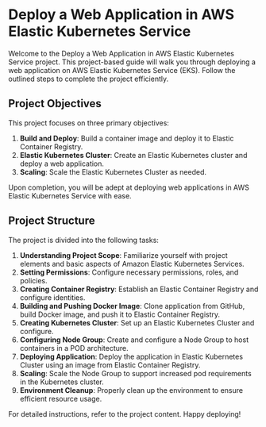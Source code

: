 # Deploy a Web Application in AWS Elastic Kubernetes Service

Welcome to the Deploy a Web Application in AWS Elastic Kubernetes Service project. This project-based guide will walk you through deploying a web application on AWS Elastic Kubernetes Service (EKS). Follow the outlined steps to complete the project efficiently.

## Project Objectives

This project focuses on three primary objectives:

1. **Build and Deploy**: Build a container image and deploy it to Elastic Container Registry.
2. **Elastic Kubernetes Cluster**: Create an Elastic Kubernetes cluster and deploy a web application.
3. **Scaling**: Scale the Elastic Kubernetes Cluster as needed.

Upon completion, you will be adept at deploying web applications in AWS Elastic Kubernetes Service with ease.

## Project Structure

The project is divided into the following tasks:

1. **Understanding Project Scope**: Familiarize yourself with project elements and basic aspects of Amazon Elastic Kubernetes Services.
2. **Setting Permissions**: Configure necessary permissions, roles, and policies.
3. **Creating Container Registry**: Establish an Elastic Container Registry and configure identities.
4. **Building and Pushing Docker Image**: Clone application from GitHub, build Docker image, and push it to Elastic Container Registry.
5. **Creating Kubernetes Cluster**: Set up an Elastic Kubernetes Cluster and configure.
6. **Configuring Node Group**: Create and configure a Node Group to host containers in a POD architecture.
7. **Deploying Application**: Deploy the application in Elastic Kubernetes Cluster using an image from Elastic Container Registry.
8. **Scaling**: Scale the Node Group to support increased pod requirements in the Kubernetes cluster.
9. **Environment Cleanup**: Properly clean up the environment to ensure efficient resource usage.


For detailed instructions, refer to the project content. Happy deploying!
